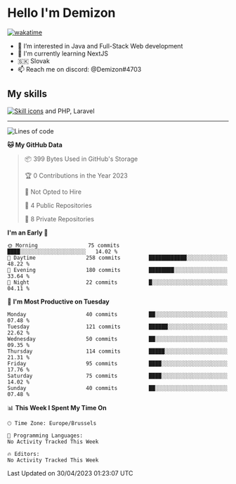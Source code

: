 # Hello I'm Demizon
[![wakatime](https://wakatime.com/badge/user/6ad1949f-d6d7-44f9-9eee-c35e54cc499b.svg)](https://wakatime.com/@6ad1949f-d6d7-44f9-9eee-c35e54cc499b)
- 👀 I’m interested in Java and Full-Stack Web development
- 🌱 I'm currently learning NextJS
- 🇸🇰 Slovak
- 📫 Reach me on discord: @Demizon#4703

## My skills
[![Skill icons](https://skillicons.dev/icons?i=java,js,ts,html,css,react,py,git,docker,linux,mysql,mongo&theme=dark)](https://github.com/Demizon3433) and PHP, Laravel

---

<!--START_SECTION:waka-->
![Lines of code](https://img.shields.io/badge/From%20Hello%20World%20I%27ve%20Written-79.2%20thousand%20lines%20of%20code-blue)

**🐱 My GitHub Data** 

> 📦 399 Bytes Used in GitHub's Storage 
 > 
> 🏆 0 Contributions in the Year 2023
 > 
> 🚫 Not Opted to Hire
 > 
> 📜 4 Public Repositories 
 > 
> 🔑 8 Private Repositories 
 > 
**I'm an Early 🐤** 

```text
🌞 Morning                75 commits          ████░░░░░░░░░░░░░░░░░░░░░   14.02 % 
🌆 Daytime                258 commits         ████████████░░░░░░░░░░░░░   48.22 % 
🌃 Evening                180 commits         ████████░░░░░░░░░░░░░░░░░   33.64 % 
🌙 Night                  22 commits          █░░░░░░░░░░░░░░░░░░░░░░░░   04.11 % 
```
📅 **I'm Most Productive on Tuesday** 

```text
Monday                   40 commits          ██░░░░░░░░░░░░░░░░░░░░░░░   07.48 % 
Tuesday                  121 commits         ██████░░░░░░░░░░░░░░░░░░░   22.62 % 
Wednesday                50 commits          ██░░░░░░░░░░░░░░░░░░░░░░░   09.35 % 
Thursday                 114 commits         █████░░░░░░░░░░░░░░░░░░░░   21.31 % 
Friday                   95 commits          ████░░░░░░░░░░░░░░░░░░░░░   17.76 % 
Saturday                 75 commits          ████░░░░░░░░░░░░░░░░░░░░░   14.02 % 
Sunday                   40 commits          ██░░░░░░░░░░░░░░░░░░░░░░░   07.48 % 
```


📊 **This Week I Spent My Time On** 

```text
🕑︎ Time Zone: Europe/Brussels

💬 Programming Languages: 
No Activity Tracked This Week

🔥 Editors: 
No Activity Tracked This Week
```


 Last Updated on 30/04/2023 01:23:07 UTC
<!--END_SECTION:waka-->
